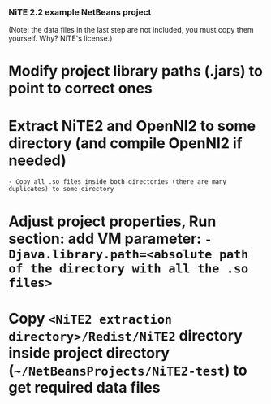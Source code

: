 ### NiTE 2.2 example NetBeans project

(Note: the data files in the last step are not included, you must copy them yourself. Why? NiTE's license.)

# Modify project library paths (.jars) to point to correct ones
# Extract NiTE2 and OpenNI2 to some directory (and compile OpenNI2 if needed)
	- Copy all .so files inside both directories (there are many duplicates) to some directory
# Adjust project properties, Run section: add VM parameter: ```-Djava.library.path=<absolute path of the directory with all the .so files>```
# Copy ```<NiTE2 extraction directory>/Redist/NiTE2``` directory inside project directory (```~/NetBeansProjects/NiTE2-test```) to get required data files


